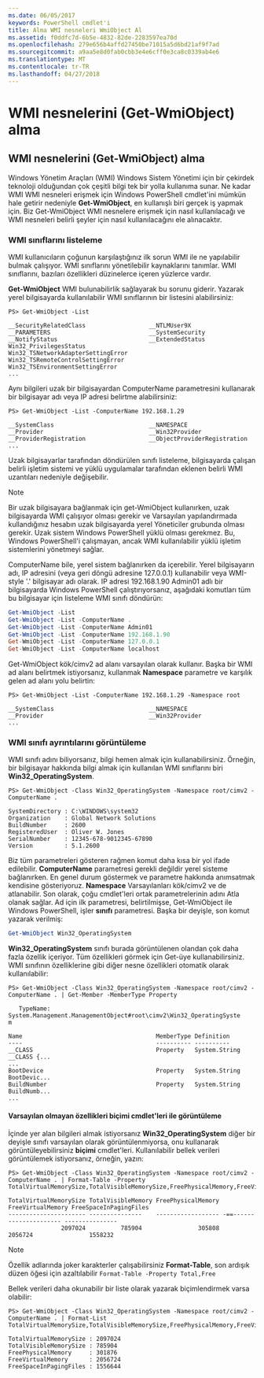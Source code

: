 ```yaml
---
ms.date: 06/05/2017
keywords: PowerShell cmdlet'i
title: Alma WMI nesneleri WmiObject Al
ms.assetid: f0ddfc7d-6b5e-4832-82de-2283597ea70d
ms.openlocfilehash: 279e656b4affd27450be71015a5d6bd21af9f7ad
ms.sourcegitcommit: a9aa5e8d0fab0cbb3e4e6cff0e3ca8c0339ab4e6
ms.translationtype: MT
ms.contentlocale: tr-TR
ms.lasthandoff: 04/27/2018
---
```

# <a name="getting-wmi-objects-get-wmiobject"></a>WMI nesnelerini (Get-WmiObject) alma

## <a name="getting-wmi-objects-get-wmiobject"></a>WMI nesnelerini (Get-WmiObject) alma

Windows Yönetim Araçları (WMI) Windows Sistem Yönetimi için bir çekirdek teknoloji olduğundan çok çeşitli bilgi tek bir yolla kullanıma sunar. Ne kadar WMI WMI nesneleri erişmek için Windows PowerShell cmdlet'ini mümkün hale getirir nedeniyle **Get-WmiObject**, en kullanışlı biri gerçek iş yapmak için. Biz Get-WmiObject WMI nesnelere erişmek için nasıl kullanılacağı ve WMI nesneleri belirli şeyler için nasıl kullanılacağını ele alınacaktır.

### <a name="listing-wmi-classes"></a>WMI sınıflarını listeleme

WMI kullanıcıların çoğunun karşılaştığınız ilk sorun WMI ile ne yapılabilir bulmak çalışıyor. WMI sınıflarını yönetilebilir kaynaklarını tanımlar. WMI sınıflarını, bazıları özellikleri düzinelerce içeren yüzlerce vardır.

**Get-WmiObject** WMI bulunabilirlik sağlayarak bu sorunu giderir. Yazarak yerel bilgisayarda kullanılabilir WMI sınıflarının bir listesini alabilirsiniz:

```
PS> Get-WmiObject -List

__SecurityRelatedClass                  __NTLMUser9X
__PARAMETERS                            __SystemSecurity
__NotifyStatus                          __ExtendedStatus
Win32_PrivilegesStatus                  Win32_TSNetworkAdapterSettingError
Win32_TSRemoteControlSettingError       Win32_TSEnvironmentSettingError
...
```

Aynı bilgileri uzak bir bilgisayardan ComputerName parametresini kullanarak bir bilgisayar adı veya IP adresi belirtme alabilirsiniz:

```
PS> Get-WmiObject -List -ComputerName 192.168.1.29

__SystemClass                           __NAMESPACE
__Provider                              __Win32Provider
__ProviderRegistration                  __ObjectProviderRegistration
...
```

Uzak bilgisayarlar tarafından döndürülen sınıfı listeleme, bilgisayarda çalışan belirli işletim sistemi ve yüklü uygulamalar tarafından eklenen belirli WMI uzantıları nedeniyle değişebilir.

> [!NOTE]
> Bir uzak bilgisayara bağlanmak için get-WmiObject kullanırken, uzak bilgisayarda WMI çalışıyor olması gerekir ve Varsayılan yapılandırmada kullandığınız hesabın uzak bilgisayarda yerel Yöneticiler grubunda olması gerekir. Uzak sistem Windows PowerShell yüklü olması gerekmez. Bu, Windows PowerShell'i çalışmayan, ancak WMI kullanılabilir yüklü işletim sistemlerini yönetmeyi sağlar.

ComputerName bile, yerel sistem bağlanırken da içerebilir. Yerel bilgisayarın adı, IP adresini (veya geri döngü adresine 127.0.0.1) kullanabilir veya WMI-style '.' bilgisayar adı olarak. IP adresi 192.168.1.90 Admin01 adlı bir bilgisayarda Windows PowerShell çalıştırıyorsanız, aşağıdaki komutları tüm bu bilgisayar için listeleme WMI sınıfı döndürün:

```powershell
Get-WmiObject -List
Get-WmiObject -List -ComputerName .
Get-WmiObject -List -ComputerName Admin01
Get-WmiObject -List -ComputerName 192.168.1.90
Get-WmiObject -List -ComputerName 127.0.0.1
Get-WmiObject -List -ComputerName localhost
```

Get-WmiObject kök/cimv2 ad alanı varsayılan olarak kullanır. Başka bir WMI ad alanı belirtmek istiyorsanız, kullanmak **Namespace** parametre ve karşılık gelen ad alanı yolu belirtin:

```
PS> Get-WmiObject -List -ComputerName 192.168.1.29 -Namespace root

__SystemClass                           __NAMESPACE
__Provider                              __Win32Provider
...
```

### <a name="displaying-wmi-class-details"></a>WMI sınıfı ayrıntılarını görüntüleme

WMI sınıfı adını biliyorsanız, bilgi hemen almak için kullanabilirsiniz. Örneğin, bir bilgisayar hakkında bilgi almak için kullanılan WMI sınıflarını biri **Win32_OperatingSystem**.

```
PS> Get-WmiObject -Class Win32_OperatingSystem -Namespace root/cimv2 -ComputerName .

SystemDirectory : C:\WINDOWS\system32
Organization    : Global Network Solutions
BuildNumber     : 2600
RegisteredUser  : Oliver W. Jones
SerialNumber    : 12345-678-9012345-67890
Version         : 5.1.2600
```

Biz tüm parametreleri gösteren rağmen komut daha kısa bir yol ifade edilebilir. **ComputerName** parametresi gerekli değildir yerel sisteme bağlanırken. En genel durum göstermek ve parametre hakkında anımsatmak kendisine gösteriyoruz. **Namespace** Varsayılanları kök/cimv2 ve de atlanabilir. Son olarak, çoğu cmdlet'leri ortak parametrelerinin adını Atla olanak sağlar. Ad için ilk parametresi, belirtilmişse, Get-WmiObject ile Windows PowerShell, işler **sınıfı** parametresi. Başka bir deyişle, son komut yazarak verilmiş:

```powershell
Get-WmiObject Win32_OperatingSystem
```

**Win32_OperatingSystem** sınıfı burada görüntülenen olandan çok daha fazla özellik içeriyor. Tüm özellikleri görmek için Get-üye kullanabilirsiniz. WMI sınıfının özelliklerine gibi diğer nesne özellikleri otomatik olarak kullanılabilir:

```
PS> Get-WmiObject -Class Win32_OperatingSystem -Namespace root/cimv2 -ComputerName . | Get-Member -MemberType Property

   TypeName: System.Management.ManagementObject#root\cimv2\Win32_OperatingSyste
m

Name                                      MemberType Definition
----                                      ---------- ----------
__CLASS                                   Property   System.String __CLASS {...
...
BootDevice                                Property   System.String BootDevic...
BuildNumber                               Property   System.String BuildNumb...
...
```

#### <a name="displaying-non-default-properties-with-format-cmdlets"></a>Varsayılan olmayan özellikleri biçimi cmdlet'leri ile görüntüleme

İçinde yer alan bilgileri almak istiyorsanız **Win32_OperatingSystem** diğer bir deyişle sınıfı varsayılan olarak görüntülenmiyorsa, onu kullanarak görüntüleyebilirsiniz **biçimi** cmdlet'leri. Kullanılabilir bellek verileri görüntülemek istiyorsanız, örneğin, yazın:

```
PS> Get-WmiObject -Class Win32_OperatingSystem -Namespace root/cimv2 -ComputerName . | Format-Table -Property TotalVirtualMemorySize,TotalVisibleMemorySize,FreePhysicalMemory,FreeVirtualMemory,FreeSpaceInPagingFiles

TotalVirtualMemorySize TotalVisibleMemory FreePhysicalMemory FreeVirtualMemory FreeSpaceInPagingFiles
---------------------- ---------------    ------------------ -==--------------------- ---------------
               2097024          785904                305808           2056724                1558232
```

> [!NOTE]
> Özellik adlarında joker karakterler çalışabilirsiniz **Format-Table**, son ardışık düzen öğesi için azaltılabilir `Format-Table -Property Total,Free`

Bellek verileri daha okunabilir bir liste olarak yazarak biçimlendirmek varsa olabilir:

```
PS> Get-WmiObject -Class Win32_OperatingSystem -Namespace root/cimv2 -ComputerName . | Format-List TotalVirtualMemorySize,TotalVisibleMemorySize,FreePhysicalMemory,FreeVirtualMemory,FreeSpaceInPagingFiles

TotalVirtualMemorySize : 2097024
TotalVisibleMemorySize : 785904
FreePhysicalMemory     : 301876
FreeVirtualMemory      : 2056724
FreeSpaceInPagingFiles : 1556644
```
